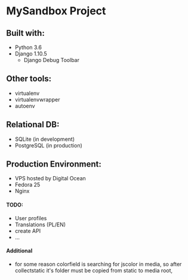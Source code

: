 # MySandbox Project


## Built with:
- Python 3.6
- Django 1.10.5
    - Django Debug Toolbar

## Other tools:
- virtualenv
- virtualenvwrapper
- autoenv

## Relational DB:
- SQLite (in development)
- PostgreSQL (in production)


## Production Environment:
- VPS hosted by Digital Ocean
- Fedora 25
- Nginx

#### TODO:
- User profiles
- Translations (PL/EN)
- create API
- ...

#### Additional
- for some reason colorfield is searching for jscolor in media, so after collectstatic it's folder must be copied
 from static to media root,